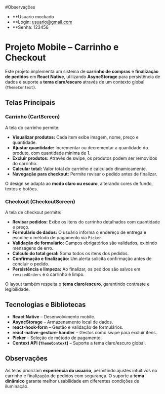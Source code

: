 #Observações
- **Usuario mockado
- **Login: usuario@gmail.com
- **Senha: 123456

# Projeto Mobile – Carrinho e Checkout

Este projeto implementa um sistema de **carrinho de compras** e **finalização de pedidos** em **React Native**, utilizando **AsyncStorage** para persistência de dados e suporte a **tema claro/escuro** através de um contexto global (`ThemeContext`).

## Telas Principais

### Carrinho (CartScreen)

A tela do carrinho permite:

- **Visualizar produtos:** Cada item exibe imagem, nome, preço e quantidade.
- **Ajustar quantidade:** Incrementar ou decrementar a quantidade do produto, com quantidade mínima de 1.
- **Excluir produtos:** Através de swipe, os produtos podem ser removidos do carrinho.
- **Calcular total:** Valor total do carrinho é calculado dinamicamente.
- **Navegação para checkout:** Permite revisar o pedido antes de finalizar.

O design se adapta ao **modo claro ou escuro**, alterando cores de fundo, textos e botões.

### Checkout (CheckoutScreen)

A tela de checkout permite:

- **Revisar pedidos:** Exibe os itens do carrinho detalhados com quantidade e preço.
- **Formulário de dados:** O usuário informa o endereço de entrega e escolhe o método de pagamento via `Picker`.
- **Validação de formulário:** Campos obrigatórios são validados, exibindo mensagens de erro.
- **Cálculo do total geral:** Soma todos os itens dos pedidos.
- **Confirmação e finalização:** Um alerta solicita confirmação antes de concluir o pedido.
- **Persistência e limpeza:** Ao finalizar, os pedidos são salvos em `revisedOrders` e o carrinho é limpo.

O layout também respeita o **tema claro/escuro**, garantindo contraste e legibilidade.

## Tecnologias e Bibliotecas

- **React Native** – Desenvolvimento mobile.
- **AsyncStorage** – Armazenamento local de dados.
- **react-hook-form** – Gestão e validação de formulários.
- **react-native-gesture-handler** – Gestos como swipe para excluir itens.
- **Picker** – Seleção de método de pagamento.
- **Context API (`ThemeContext`)** – Suporte a tema claro/escuro global.

## Observações

As telas priorizam **experiência do usuário**, permitindo ajustes intuitivos no carrinho e finalização de pedidos com segurança. O suporte a **tema dinâmico** garante melhor usabilidade em diferentes condições de iluminação.
